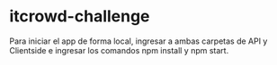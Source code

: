# itcrowd-challenge

Para iniciar el app de forma local, ingresar a ambas carpetas de API y Clientside e ingresar los comandos npm install y npm start.